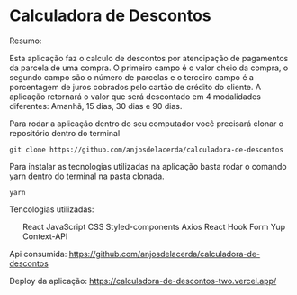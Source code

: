 # Calculadora de Descontos

Resumo:

Esta aplicação faz o calculo de descontos por atencipação de pagamentos da parcela de uma compra. O primeiro campo é o valor cheio da compra, o segundo campo são o número de parcelas e o terceiro campo é a porcentagem de juros cobrados pelo cartão de crédito do cliente. A aplicação retornará o valor que será descontado em 4 modalidades diferentes: Amanhã, 15 dias, 30 dias e 90 dias.

Para rodar a aplicação dentro do seu computador você precisará clonar o repositório dentro do terminal 

````
git clone https://github.com/anjosdelacerda/calculadora-de-descontos
````

Para instalar as tecnologias utilizadas na aplicação basta rodar o comando yarn dentro do terminal na pasta clonada.

````
yarn
````

Tencologias utilizadas:

<ol>

React
JavaScript
CSS
Styled-components
Axios
React Hook Form
Yup
Context-API

</ol>

Api consumida: https://github.com/anjosdelacerda/calculadora-de-descontos 

Deploy da aplicação: https://calculadora-de-descontos-two.vercel.app/
